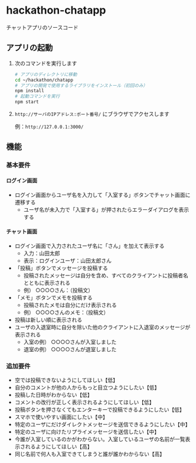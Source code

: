 hackathon-chatapp
====

チャットアプリのソースコード

## アプリの起動

1. 次のコマンドを実行します

    ```bash
    # アプリのディレクトリに移動
    cd ~/hackathon/chatapp
    # アプリの開発で使用するライブラリをインストール（初回のみ）
    npm install
    # 起動コマンドを実行
    npm start
    ```

2. `http://サーバのIPアドレス:ポート番号/` にブラウザでアクセスします

    例：`http://127.0.0.1:3000/`

## 機能

### 基本要件

#### ログイン画面

* ログイン画面からユーザ名を入力して「入室する」ボタンでチャット画面に遷移する
    * ユーザ名が未入力で「入室する」が押されたらエラーダイアログを表示する

#### チャット画面

* ログイン画面で入力されたユーザ名に「さん」を加えて表示する
    * 入力：山田太郎
    * 表示：ログインユーザ：山田太郎さん
* 「投稿」ボタンでメッセージを投稿する
    * 投稿されたメッセージは自分を含め、すべてのクライアントに投稿者名とともに表示される
    * 例） ○○○○さん：（投稿文）
* 「メモ」ボタンでメモを投稿する
    * 投稿されたメモは自分にだけ表示される
    * 例） ○○○○さんのメモ：（投稿文）
* 投稿は新しい順に表示される
* ユーザの入退室時に自分を除いた他のクライアントに入退室のメッセージが表示される
    * 入室の例） ○○○○さんが入室しました
    * 退室の例） ○○○○さんが退室しました

### 追加要件

* 空では投稿できないようにしてほしい【低】
* 自分のコメントが他の人からもっと目立つようにしたい【低】
* 投稿した日時がわからない【低】
* コメントの改行が正しく表示されるようにしてほしい【低】
* 投稿ボタンを押さなくてもエンターキーで投稿できるようにしたい【低】
* スマホで使いやすい画面にしたい【中】
* 特定のユーザにだけダイレクトメッセージを送信できるようにしたい【中】
* 特定のユーザに向けたリプライメッセージを送信したい【中】
* 今誰が入室しているのかがわからない。入室しているユーザの名前が一覧表示されるようにしてほしい【高】
* 同じ名前で何人も入室できてしまうと誰が誰かわからない【高】
